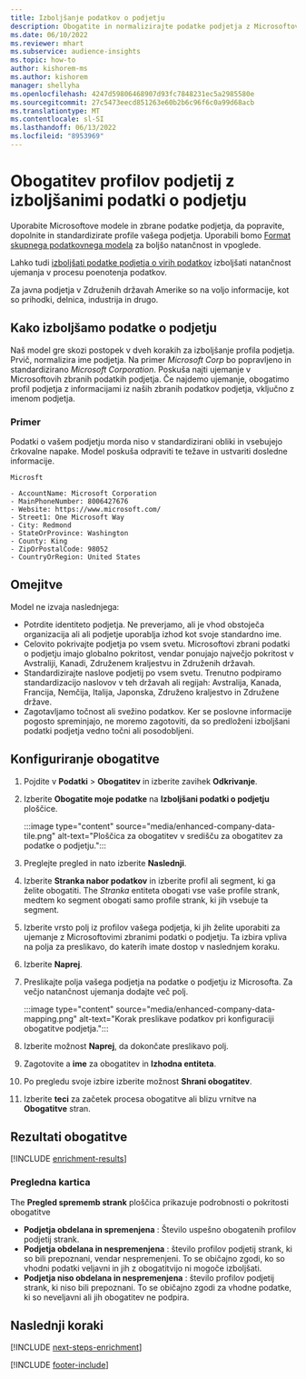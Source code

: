 ```yaml
---
title: Izboljšanje podatkov o podjetju
description: Obogatite in normalizirajte podatke podjetja z Microsoftovimi modeli.
ms.date: 06/10/2022
ms.reviewer: mhart
ms.subservice: audience-insights
ms.topic: how-to
author: kishorem-ms
ms.author: kishorem
manager: shellyha
ms.openlocfilehash: 4247d59806468907d93fc7848231ec5a2985580e
ms.sourcegitcommit: 27c5473eecd851263e60b2b6c96f6c0a99d68acb
ms.translationtype: MT
ms.contentlocale: sl-SI
ms.lasthandoff: 06/13/2022
ms.locfileid: "8953969"
---
```

# <a name="enrichment-of-company-profiles-with-enhanced-company-data"></a>Obogatitev profilov podjetij z izboljšanimi podatki o podjetju

Uporabite Microsoftove modele in zbrane podatke podjetja, da popravite, dopolnite in standardizirate profile vašega podjetja. Uporabili bomo [Format skupnega podatkovnega modela](/common-data-model/schema/core/applicationcommon/account) za boljšo natančnost in vpoglede.

Lahko tudi [izboljšati podatke podjetja o virih podatkov](data-sources-enrichment.md) izboljšati natančnost ujemanja v procesu poenotenja podatkov.

Za javna podjetja v Združenih državah Amerike so na voljo informacije, kot so prihodki, delnica, industrija in drugo.  

## <a name="how-we-enhance-company-data"></a>Kako izboljšamo podatke o podjetju

Naš model gre skozi postopek v dveh korakih za izboljšanje profila podjetja. Prvič, normalizira ime podjetja. Na primer *Microsoft Corp* bo popravljeno in standardizirano *Microsoft Corporation*. Poskuša najti ujemanje v Microsoftovih zbranih podatkih podjetja. Če najdemo ujemanje, obogatimo profil podjetja z informacijami iz naših zbranih podatkov podjetja, vključno z imenom podjetja.

### <a name="example"></a>Primer

Podatki o vašem podjetju morda niso v standardizirani obliki in vsebujejo črkovalne napake. Model poskuša odpraviti te težave in ustvariti dosledne informacije.

```Input
Microsft
```

```Output
- AccountName: Microsoft Corporation
- MainPhoneNumber: 8006427676
- Website: https://www.microsoft.com/
- Street1: One Microsoft Way
- City: Redmond
- StateOrProvince: Washington
- County: King
- ZipOrPostalCode: 98052
- CountryOrRegion: United States
```

## <a name="limitations"></a>Omejitve

Model ne izvaja naslednjega:

- Potrdite identiteto podjetja. Ne preverjamo, ali je vhod obstoječa organizacija ali ali podjetje uporablja izhod kot svoje standardno ime.
- Celovito pokrivajte podjetja po vsem svetu. Microsoftovi zbrani podatki o podjetju imajo globalno pokritost, vendar ponujajo največjo pokritost v Avstraliji, Kanadi, Združenem kraljestvu in Združenih državah.
- Standardizirajte naslove podjetij po vsem svetu. Trenutno podpiramo standardizacijo naslovov v teh državah ali regijah: Avstralija, Kanada, Francija, Nemčija, Italija, Japonska, Združeno kraljestvo in Združene države.
- Zagotavljamo točnost ali svežino podatkov. Ker se poslovne informacije pogosto spreminjajo, ne moremo zagotoviti, da so predloženi izboljšani podatki podjetja vedno točni ali posodobljeni.

## <a name="configure-the-enrichment"></a>Konfiguriranje obogatitve

1. Pojdite v **Podatki** > **Obogatitev** in izberite zavihek **Odkrivanje**.

1. Izberite **Obogatite moje podatke** na **Izboljšani podatki o podjetju** ploščice.

   :::image type="content" source="media/enhanced-company-data-tile.png" alt-text="Ploščica za obogatitev v središču za obogatitev za podatke o podjetju.":::

1. Preglejte pregled in nato izberite **Naslednji**.

1. Izberite **Stranka nabor podatkov** in izberite profil ali segment, ki ga želite obogatiti. The *Stranka* entiteta obogati vse vaše profile strank, medtem ko segment obogati samo profile strank, ki jih vsebuje ta segment.

1. Izberite vrsto polj iz profilov vašega podjetja, ki jih želite uporabiti za ujemanje z Microsoftovimi zbranimi podatki o podjetju. Ta izbira vpliva na polja za preslikavo, do katerih imate dostop v naslednjem koraku.

1. Izberite **Naprej**.

1. Preslikajte polja vašega podjetja na podatke o podjetju iz Microsofta. Za večjo natančnost ujemanja dodajte več polj.

    :::image type="content" source="media/enhanced-company-data-mapping.png" alt-text="Korak preslikave podatkov pri konfiguraciji obogatitve podjetja.":::

1. Izberite možnost **Naprej**, da dokončate preslikavo polj.

1. Zagotovite a **ime** za obogatitev in **Izhodna entiteta**.

1. Po pregledu svoje izbire izberite možnost **Shrani obogatitev**.

1. Izberite **teci** za začetek procesa obogatitve ali blizu vrnitve na **Obogatitve** stran.

## <a name="enrichment-results"></a>Rezultati obogatitve

[!INCLUDE [enrichment-results](includes/enrichment-results.md)]

### <a name="overview-card"></a>Pregledna kartica

The **Pregled sprememb strank** ploščica prikazuje podrobnosti o pokritosti obogatitve

- **Podjetja obdelana in spremenjena** : Število uspešno obogatenih profilov podjetij strank.
- **Podjetja obdelana in nespremenjena** : število profilov podjetij strank, ki so bili prepoznani, vendar nespremenjeni. To se običajno zgodi, ko so vhodni podatki veljavni in jih z obogatitvijo ni mogoče izboljšati.
- **Podjetja niso obdelana in nespremenjena** : število profilov podjetij strank, ki niso bili prepoznani. To se običajno zgodi za vhodne podatke, ki so neveljavni ali jih obogatitev ne podpira.

## <a name="next-steps"></a>Naslednji koraki

[!INCLUDE [next-steps-enrichment](includes/next-steps-enrichment.md)]

[!INCLUDE [footer-include](includes/footer-banner.md)]
